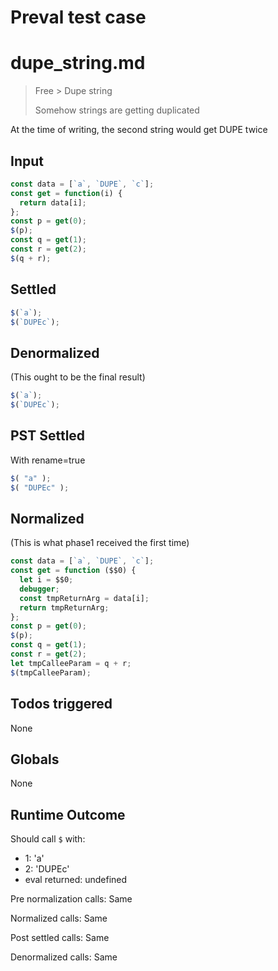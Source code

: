 # Preval test case

# dupe_string.md

> Free > Dupe string
>
> Somehow strings are getting duplicated

At the time of writing, the second string would get DUPE twice

## Input

`````js filename=intro
const data = [`a`, `DUPE`, `c`];
const get = function(i) {
  return data[i];
};
const p = get(0);
$(p);
const q = get(1);
const r = get(2);
$(q + r);
`````


## Settled


`````js filename=intro
$(`a`);
$(`DUPEc`);
`````


## Denormalized
(This ought to be the final result)

`````js filename=intro
$(`a`);
$(`DUPEc`);
`````


## PST Settled
With rename=true

`````js filename=intro
$( "a" );
$( "DUPEc" );
`````


## Normalized
(This is what phase1 received the first time)

`````js filename=intro
const data = [`a`, `DUPE`, `c`];
const get = function ($$0) {
  let i = $$0;
  debugger;
  const tmpReturnArg = data[i];
  return tmpReturnArg;
};
const p = get(0);
$(p);
const q = get(1);
const r = get(2);
let tmpCalleeParam = q + r;
$(tmpCalleeParam);
`````


## Todos triggered


None


## Globals


None


## Runtime Outcome


Should call `$` with:
 - 1: 'a'
 - 2: 'DUPEc'
 - eval returned: undefined

Pre normalization calls: Same

Normalized calls: Same

Post settled calls: Same

Denormalized calls: Same
